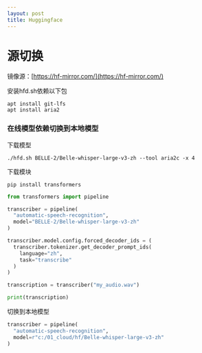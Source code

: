 ```yaml
---
layout: post
title: Huggingface
---
```

# 源切换

镜像源：[https://hf-mirror.com/](https://hf-mirror.com/)

安装hfd.sh依赖以下包

    apt install git-lfs
    apt install aria2

### 在线模型依赖切换到本地模型

下载模型

    ./hfd.sh BELLE-2/Belle-whisper-large-v3-zh --tool aria2c -x 4

下载模块

    pip install transformers

```python
from transformers import pipeline

transcriber = pipeline(
  "automatic-speech-recognition", 
  model="BELLE-2/Belle-whisper-large-v3-zh"
)

transcriber.model.config.forced_decoder_ids = (
  transcriber.tokenizer.get_decoder_prompt_ids(
    language="zh", 
    task="transcribe"
  )
)

transcription = transcriber("my_audio.wav")

print(transcription)
```

切换到本地模型

```python
transcriber = pipeline(
  "automatic-speech-recognition", 
  model=r"c:/01_cloud/hf/Belle-whisper-large-v3-zh"
)
```